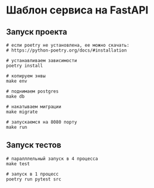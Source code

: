 # Шаблон сервиса на FastAPI

## Запуск проекта
```shell
# если poetry не установлена, ее можно скачать:
# https://python-poetry.org/docs/#installation

# устанавливаем зависимости
poetry install

# копируем энвы
make env

# поднимаем postgres
make db

# накатываем миграции
make migrate

# запускаемся на 8080 порту
make run
```

## Запуск тестов

```shell
# паралллельный запуск в 4 процесса
make test

# запуск в 1 процесс
poetry run pytest src
```
